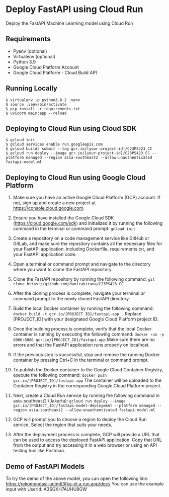 # Deploy FastAPI using Cloud Run
Deploy the FastAPI Machine Learning model using Cloud Run


## Requirements
* Pyenv (optional)
* Virtualenv (optional)
* Python 3.9
* Google Cloud Platform Account
* Google Cloud Platform - Cloud Build API


## Running Locally
```
$ virtualenv -p python3.8.2 .venv
$ source .venv/bin/activate
$ pip install -r requirements.txt
$ uvicorn main:app --reload
```

## Deploying to Cloud Run using Cloud SDK
```
$ gcloud init
$ gcloud services enable run.googleapis.com
$ gcloud builds submit --tag gcr.io/[your-project-id]/C23PS423_CC
$ gcloud run deploy --image gcr.io/[your-project-id]/C23PS423_CC --platform managed --region asia-southeast2 --allow-unauthenticated fastapi-model-ml
```

## Deploying to Cloud Run using Google Cloud Platform

1. Make sure you have an active Google Cloud Platform (GCP) account. If not, sign up and create a new project at https://console.cloud.google.com.

2. Ensure you have installed the Google Cloud SDK (https://cloud.google.com/sdk) and initialized it by running the following command in the terminal or command prompt:
   ``` gcloud init ```

3. Create a repository on a code management service like GitHub or GitLab, and make sure the repository contains all the necessary files for your FastAPI application, including Dockerfile, requirements.txt, and your FastAPI application code.

4. Open a terminal or command prompt and navigate to the directory where you want to clone the FastAPI repository.

5. Clone the FastAPI repository by running the following command:
   ` git clone https://github.com/danicakirana/C23PS423_CC `

6. After the cloning process is complete, navigate your terminal or command prompt to the newly cloned FastAPI directory.

7. Build the local Docker container by running the following command:
   ` docker build -t gcr.io/[PROJECT_ID]/fastapi-app . `
   Replace [PROJECT_ID] with your designated Google Cloud Platform project ID.

8. Once the building process is complete, verify that the local Docker container is running by executing the following command:
   ` docker run -p 8080:8080 gcr.io/[PROJECT_ID]/fastapi-app `
   Make sure there are no errors and that the FastAPI application runs properly on localhost.

9. If the previous step is successful, stop and remove the running Docker container by pressing Ctrl+C in the terminal or command prompt.

10. To publish the Docker container to the Google Cloud Container Registry, execute the following command:
    ` docker push gcr.io/[PROJECT_ID]/fastapi-app `
    The container will be uploaded to the Container Registry in the corresponding Google Cloud Platform project.

11. Next, create a Cloud Run service by running the following command in asia-southeast2 (Jakarta):
    ` gcloud run deploy --image gcr.io/[PROJECT_ID]/fastapi-model-deployment --platform managed --region asia-southeast2 --allow-unauthenticated fastapi-model-ml `

12. GCP will prompt you to choose a region to deploy the Cloud Run service. Select the region that suits your needs.

13. After the deployment process is complete, GCP will provide a URL that can be used to access the deployed FastAPI application. Copy that URL from the output and try accessing it in a web browser or using an API testing tool like Postman.

## Demo of FastAPI Models
To try the demo of the above model, you can open the following link: https://rekomendasi-uctmtl3fka-et.a.run.app/docs
You can use the example input with UserId: A3SGXH7AUHU8GW
